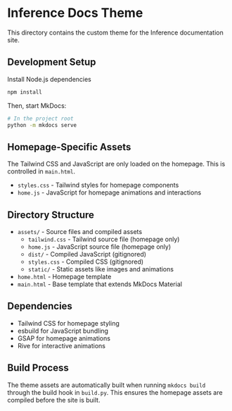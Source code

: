 # Inference Docs Theme

This directory contains the custom theme for the Inference documentation site.

## Development Setup

Install Node.js dependencies
```bash
npm install
```

Then, start MkDocs:
```bash
# In the project root
python -m mkdocs serve
```

## Homepage-Specific Assets

The Tailwind CSS and JavaScript are only loaded on the homepage. This is controlled in `main.html`.

- `styles.css` - Tailwind styles for homepage components
- `home.js` - JavaScript for homepage animations and interactions

## Directory Structure

- `assets/` - Source files and compiled assets
  - `tailwind.css` - Tailwind source file (homepage only)
  - `home.js` - JavaScript source file (homepage only)
  - `dist/` - Compiled JavaScript (gitignored)
  - `styles.css` - Compiled CSS (gitignored)
  - `static/` - Static assets like images and animations
- `home.html` - Homepage template
- `main.html` - Base template that extends MkDocs Material

## Dependencies

- Tailwind CSS for homepage styling
- esbuild for JavaScript bundling
- GSAP for homepage animations
- Rive for interactive animations

## Build Process

The theme assets are automatically built when running `mkdocs build` through the build hook in `build.py`. This ensures the homepage assets are compiled before the site is built.